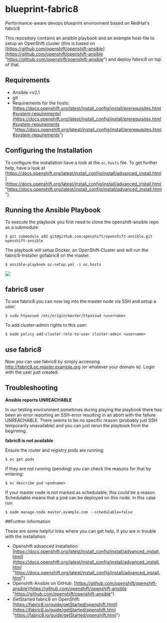 # blueprint-fabric8
Performance-aware devops blueprint environment based on RedHat's fabric8

This repository contains an ansible playbook and an example host-file to setup an OpenShift cluster (this is based on [https://github.com/openshift/openshift-ansible](https://github.com/openshift/openshift-ansible "https://github.com/openshift/openshift-ansible") and deploy fabric8 on top of that.

## Requirements

- Ansible >v2.1
- git
- Requirements for the hosts: [https://docs.openshift.org/latest/install_config/install/prerequisites.html#system-requirements](https://docs.openshift.org/latest/install_config/install/prerequisites.html#system-requirements "https://docs.openshift.org/latest/install_config/install/prerequisites.html#system-requirements")

## Configuring the Installation

To configure the installation have a look at the `oc.hosts` file.
To get further help, have a look at [https://docs.openshift.org/latest/install_config/install/advanced_install.html](https://docs.openshift.org/latest/install_config/install/advanced_install.html "https://docs.openshift.org/latest/install_config/install/advanced_install.html").

## Running the Ansible Playbook

To execute the playbook you first need to clone the openshift-ansible repo as a submodule:

	$ git submodule add git@github.com:openshift/openshift-ansible.git openshift-ansible

The playbook will setup Docker, an OpenShift-Cluster and will run the fabric8-Installer gofabric8 on the master.

    $ ansible-playbook oc-setup.yml -i oc.hosts

![](graphics/fabric8-diagram.png)

## fabric8 user

To use fabric8 you can now log into the master node via SSH and setup a user:
	
	$ sudo htpasswd /etc/origin/master/htpasswd <username>

To add cluster-admin rights to this user:

	$ oadm policy add-cluster-role-to-user cluster-admin <username>

## use fabric8

Now you can use fabric8 by simply accessing http://fabric8.oc.master.example.org (or whatever your domain is). Login with the user just created.

## Troubleshooting

**Ansible reports UNREACHABLE**

In our testing environment sometimes during playing the playbook there has been an error reporting an SSH-error resulting in an abort with the failure UNREACHABLE. There seems to be no specific reason (probably just SSH temporarily unavailable) and you can just rerun the playbook from the beginning.

**fabric8 is not available**

Ensure the router and registry pods are running:

	$ oc get pods

If they are not running (pending) you can check the reasons for that by entering:

	$ oc describe pod <podname>

If your master node is not marked as schedulable, this could be a reason. Schedulable means that a pod can be deployed on this node. In this case run:

	$ oadm manage-node master.example.com --schedulable=false

##Further information

These are some helpful links where you can get help, if you are in trouble with the installation:

- Openshift advanced Installation: [https://docs.openshift.org/latest/install_config/install/advanced_install.html](https://docs.openshift.org/latest/install_config/install/advanced_install.html "https://docs.openshift.org/latest/install_config/install/advanced_install.html")
- Openshift-Ansible on GitHub: [https://github.com/openshift/openshift-ansible](https://github.com/openshift/openshift-ansible "https://github.com/openshift/openshift-ansible")
- GetStarted fabric8 on OpenShift: [https://fabric8.io/guide/getStarted/openshift.html](https://fabric8.io/guide/getStarted/openshift.html "https://fabric8.io/guide/getStarted/openshift.html")
